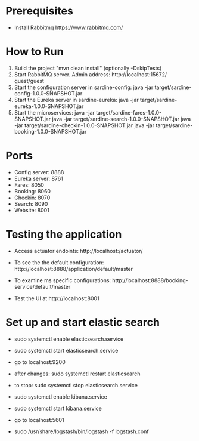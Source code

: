 # Prerequisites
- Install Rabbitmq https://www.rabbitmq.com/

# How to Run
1. Build the project "mvn clean install" (optionally -DskipTests)
2. Start RabbitMQ server. Admin address: http://localhost:15672/  guest/guest
3. Start the configuration server in sardine-config: java -jar target/sardine-config-1.0.0-SNAPSHOT.jar
4. Start the Eureka server in sardine-eureka: java -jar target/sardine-eureka-1.0.0-SNAPSHOT.jar
5. Start the microservices:
   java -jar target/sardine-fares-1.0.0-SNAPSHOT.jar
   java -jar target/sardine-search-1.0.0-SNAPSHOT.jar
   java -jar target/sardine-checkin-1.0.0-SNAPSHOT.jar
   java -jar target/sardine-booking-1.0.0-SNAPSHOT.jar


# Ports

- Config server: 8888
- Eureka server: 8761
- Fares: 8050
- Booking: 8060
- Checkin: 8070
- Search: 8090
- Website: 8001


# Testing the application

- Access actuator endoints: http://localhost:<port>/actuator/
- To see the the default configuration: http://localhost:8888/application/default/master
- To examine ms specific configurations: http://localhost:8888/booking-service/default/master

   
- Test the UI at http://localhost:8001

# Set up and start elastic search
- sudo systemctl enable elasticsearch.service
- sudo systemctl start elasticsearch.service
- go to localhost:9200
- after changes: sudo systemctl restart elasticsearch
- to stop: sudo systemctl stop elasticsearch.service

- sudo systemctl enable kibana.service
- sudo systemctl start kibana.service
- go to localhost:5601

- sudo /usr/share/logstash/bin/logstash -f logstash.conf